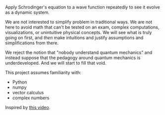 Apply Schrodinger's equation to a wave function repeatedly to see it evolve as a dynamic system.

We are not interested to simplify problem in traditional ways. We are not here to avoid math that can't be tested on an exam, complex computations, visualizations, or unintuitive physical concepts. We will see what is truly going on first, and _then_ make intuitions and justify assumptions and simplifications from there.

We reject the notion that "nobody understand quantum mechanics" and instead suppose that the pedagogy around quantum mechanics is underdeveloped. And we will start to fill that void.

This project assumes familiarity with:
- Python
- numpy
- vector calculus
- complex numbers

Inspired by [this video](https://www.youtube.com/watch?v=MXs_vkc8hpY).
